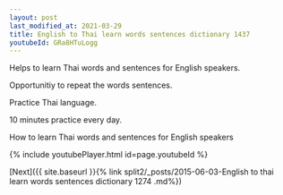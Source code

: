 ```yaml
---
layout: post
last_modified_at: 2021-03-29
title: English to Thai learn words sentences dictionary 1437 
youtubeId: GRa8HTuLogg
---
```

 
 
Helps to learn Thai words and sentences for English speakers.

Opportunitiy to repeat the words sentences. 

Practice Thai language. 
 
10 minutes practice every day. 
 
How to learn Thai words and sentences for English speakers 
 
{% include youtubePlayer.html id=page.youtubeId %}
 
 
[Next]({{ site.baseurl }}{% link  split2/_posts/2015-06-03-English to thai learn words sentences dictionary 1274 .md%})
 
